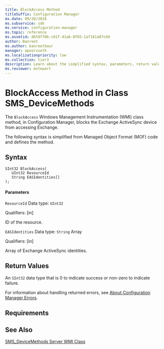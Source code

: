 ```yaml
---
title: BlockAccess Method
titleSuffix: Configuration Manager
ms.date: 09/20/2016
ms.subservice: sdk
ms.service: configuration-manager
ms.topic: reference
ms.assetid: d659f70b-c01f-41ab-8f65-1af181a07c9d
author: Banreet
ms.author: banreetkaur
manager: apoorvseth
ms.localizationpriority: low
ms.collection: tier3
description: Learn about the simplified syntax, parameters, return values, and requirement for the BlockAccess method.
ms.reviewer: mstewart
---
```

# BlockAccess Method in Class SMS_DeviceMethods
The `BlockAccess` Windows Management Instrumentation (WMI) class method, in Configuration Manager, blocks the Exchange ActiveSync device from accessing Exchange.

 The following syntax is simplified from Managed Object Format (MOF) code and defines the method.

## Syntax

```
SInt32 BlockAccess(
   UInt32 ResourceId
   String EASIdentities[]
);
```

#### Parameters
 `ResourceId`
 Data type: `UInt32`

 Qualifiers: [in]

 ID of the resource.

 `EASIdentities`
 Data type: `String` Array

 Qualifiers: [in]

 Array of Exchange ActiveSync identities.

## Return Values
 An `SInt32` data type that is 0 to indicate success or non-zero to indicate failure.

 For information about handling returned errors, see [About Configuration Manager Errors](../../../develop/core/understand/about-configuration-manager-errors.md).

## Requirements

## See Also
 [SMS_DeviceMethods Server WMI Class](../../../develop/reference/mdm/sms_devicemethods-server-wmi-class.md)
